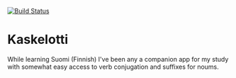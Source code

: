 [![Build Status](https://travis-ci.com/Whiteseeker/Kaskelotti.svg?branch=master)](https://travis-ci.com/Whiteseeker/Kaskelotti)
# Kaskelotti
While learning Suomi (Finnish) I've been any a companion app for my study with somewhat easy access to verb conjugation and suffixes for noums.
